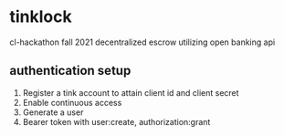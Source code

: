 # tinklock
cl-hackathon fall 2021 
decentralized escrow utilizing open banking api


## authentication setup

1. Register a tink account to attain client id and client secret
2. Enable continuous access
3. Generate a user
4. Bearer token with user:create, authorization:grant